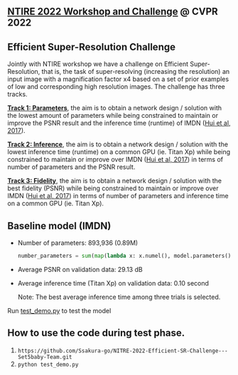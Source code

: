 ## [NTIRE 2022 Workshop and Challenge](https://data.vision.ee.ethz.ch/cvl/ntire22/) @ CVPR 2022
## Efficient Super-Resolution Challenge


Jointly with NTIRE workshop we have a challenge on Efficient Super-Resolution, that is, the task of super-resolving (increasing the resolution) an input image with a magnification factor x4 based on a set of prior examples of low and corresponding high resolution images. The challenge has three tracks.

**[Track 1: Parameters](https://competitions.codalab.org/competitions/20167)**, the aim is to obtain a network design / solution with the lowest amount of parameters while being constrained to maintain or improve the PSNR result and the inference time (runtime) of IMDN ([Hui et al, 2017](https://arxiv.org/abs/1909.11856)).

**[Track 2: Inference](https://competitions.codalab.org/competitions/20168)**, the aim is to obtain a network design / solution with the lowest inference time (runtime) on a common GPU (ie. Titan Xp) while being constrained to maintain or improve over IMDN ([Hui et al, 2017](https://arxiv.org/abs/1909.11856)) in terms of number of parameters and the PSNR result.

**[Track 3: Fidelity](https://competitions.codalab.org/competitions/20169)**, the aim is to obtain a network design / solution with the best fidelity (PSNR) while being constrained to maintain or improve over IMDN ([Hui et al, 2017](https://arxiv.org/abs/1909.11856)) in terms of number of parameters and inference time on a common GPU (ie. Titan Xp).

## Baseline model (IMDN)

* Number of parameters: 893,936 (0.89M)

    ```python
    number_parameters = sum(map(lambda x: x.numel(), model.parameters()))
    ```

* Average PSNR on validation data: 29.13 dB

* Average inference time (Titan Xp) on validation data: 0.10 second 

    Note: The best average inference time among three trials is selected.

Run [test_demo.py](test_demo.py) to test the model

## How to use the code during test phase.

1. `https://github.com/Ssakura-go/NITRE-2022-Efficient-SR-Challenge---Set5baby-Team.git`
2. `python test_demo.py`
